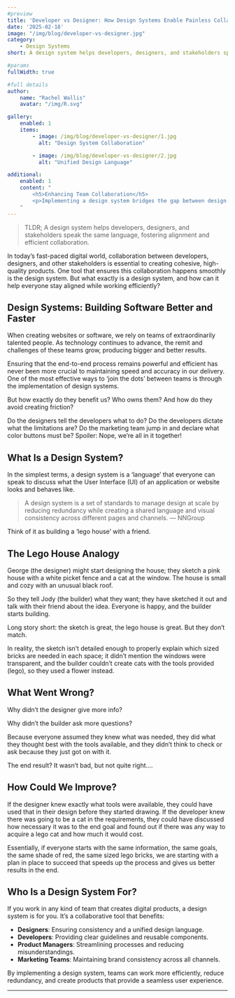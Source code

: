 ```yaml
---
#preview
title: 'Developer vs Designer: How Design Systems Enable Painless Collaboration'
date: '2025-02-18'
image: "/img/blog/developer-vs-designer.jpg"
category:
    - Design Systems
short: A design system helps developers, designers, and stakeholders speak the same language, fostering alignment and efficient collaboration.

#params
fullWidth: true

#full details
author:
    name: "Rachel Wallis"
    avatar: "/img/R.svg"

gallery:
    enabled: 1
    items:
        - image: /img/blog/developer-vs-designer/1.jpg
          alt: "Design System Collaboration"

        - image: /img/blog/developer-vs-designer/2.jpg
          alt: "Unified Design Language"

additional:
    enabled: 1
    content: "
        <h5>Enhancing Team Collaboration</h5>
        <p>Implementing a design system bridges the gap between design and development, ensuring cohesive and high-quality product outcomes.</p>
    "
---
```


> TLDR; A design system helps developers, designers, and stakeholders speak the same language, fostering alignment and efficient collaboration.

In today’s fast-paced digital world, collaboration between developers, designers, and other stakeholders is essential to creating cohesive, high-quality products. One tool that ensures this collaboration happens smoothly is the design system. But what exactly is a design system, and how can it help everyone stay aligned while working efficiently?

## Design Systems: Building Software Better and Faster

When creating websites or software, we rely on teams of extraordinarily talented people. As technology continues to advance, the remit and challenges of these teams grow, producing bigger and better results.

Ensuring that the end-to-end process remains powerful and efficient has never been more crucial to maintaining speed and accuracy in our delivery. One of the most effective ways to ‘join the dots’ between teams is through the implementation of design systems.

But how exactly do they benefit us? Who owns them? And how do they avoid creating friction?

Do the designers tell the developers what to do? Do the developers dictate what the limitations are? Do the marketing team jump in and declare what color buttons must be? Spoiler: Nope, we’re all in it together!

## What Is a Design System?

In the simplest terms, a design system is a ‘language’ that everyone can speak to discuss what the User Interface (UI) of an application or website looks and behaves like.

> A design system is a set of standards to manage design at scale by reducing redundancy while creating a shared language and visual consistency across different pages and channels. — NNGroup

Think of it as building a ‘lego house’ with a friend.

## The Lego House Analogy

George (the designer) might start designing the house; they sketch a pink house with a white picket fence and a cat at the window. The house is small and cozy with an unusual black roof.

So they tell Jody (the builder) what they want; they have sketched it out and talk with their friend about the idea. Everyone is happy, and the builder starts building.

Long story short: the sketch is great, the lego house is great. But they don’t match.

In reality, the sketch isn’t detailed enough to properly explain which sized bricks are needed in each space; it didn’t mention the windows were transparent, and the builder couldn’t create cats with the tools provided (lego), so they used a flower instead.

## What Went Wrong?

Why didn’t the designer give more info?

Why didn’t the builder ask more questions?

Because everyone assumed they knew what was needed, they did what they thought best with the tools available, and they didn’t think to check or ask because they just got on with it.

The end result? It wasn’t bad, but not quite right….

## How Could We Improve?

If the designer knew exactly what tools were available, they could have used that in their design before they started drawing. If the developer knew there was going to be a cat in the requirements, they could have discussed how necessary it was to the end goal and found out if there was any way to acquire a lego cat and how much it would cost.

Essentially, if everyone starts with the same information, the same goals, the same shade of red, the same sized lego bricks, we are starting with a plan in place to succeed that speeds up the process and gives us better results in the end.

## Who Is a Design System For?

If you work in any kind of team that creates digital products, a design system is for you. It’s a collaborative tool that benefits:

- **Designers**: Ensuring consistency and a unified design language.
- **Developers**: Providing clear guidelines and reusable components.
- **Product Managers**: Streamlining processes and reducing misunderstandings.
- **Marketing Teams**: Maintaining brand consistency across all channels.

By implementing a design system, teams can work more efficiently, reduce redundancy, and create products that provide a seamless user experience.

---
